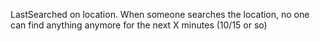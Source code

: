 LastSearched on location. When someone searches the location, no one can find anything anymore for the next X minutes (10/15 or so)